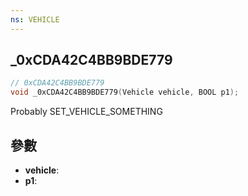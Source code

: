 ```yaml
---
ns: VEHICLE
---
```

## _0xCDA42C4BB9BDE779

```c
// 0xCDA42C4BB9BDE779
void _0xCDA42C4BB9BDE779(Vehicle vehicle, BOOL p1);
```

Probably SET_VEHICLE_SOMETHING

## 參數
* **vehicle**: 
* **p1**: 


